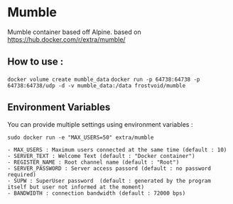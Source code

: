 # Mumble

Mumble container based off Alpine. based on https://hub.docker.com/r/extra/mumble/

## How to use : 

`docker volume create mumble_data`
`docker run -p 64738:64738 -p 64738:64738/udp -d -v mumble_data:/data frostvoid/mumble`

## Environment Variables
You can provide multiple settings using environment variables :

`sudo docker run -e "MAX_USERS=50" extra/mumble`


	- MAX_USERS : Maximum users connected at the same time (default : 10)
	- SERVER_TEXT : Welcome Text (default : "Docker container")
	- REGISTER_NAME : Root channel name (default : "Root")
	- SERVER_PASSWORD : Server access passord (default : no password required)
	- SUPW : SuperUser password  (default : generated by the program itself but user not informed at the moment)
	- BANDWIDTH : connection bandwidth (default : 72000 bps)

